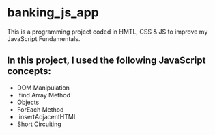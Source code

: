 # banking_js_app
This is a programming project coded in HMTL, CSS &amp; JS to improve my JavaScript Fundamentals. 

## In this project, I used the following JavaScript concepts:
- DOM Manipulation
- .find Array Method
- Objects
- ForEach Method
- .insertAdjacentHTML
- Short Circuiting
